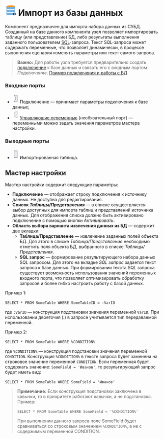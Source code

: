 # ![ ](../../images/icons/data-sources/db-database-import_default.svg) Импорт из базы данных

Компонент предназначен для импорта набора данных из СУБД. Созданный на базе данного компонента узел позволяет импортировать таблицу (или представление) БД, либо результаты выполнения заданного пользователем [SQL](https://wiki.loginom.ru/articles/sql.html)-запроса. Текст SQL-запроса может содержать переменные, что позволяет динамически, в процессе выполнения сценария изменять параметры или текст самого запроса.

> **Важно:** Для работы узла требуется предварительно создать [подключение](../connections/README.md) к базе данных и связать его с входным портом *Подключение*. [Пример подключения и работы с БД](../../quick-start/database.md).

### Входные порты

* ![ ](../../images/icons/ports/input_connection_inactive.svg) Подключение — принимает параметры подключения к базе данных;
* ![ ](../../images/icons/ports/optional_input_variable_inactive.svg) [Управляющие переменные](../../scenario/variables/control-variables.md) (необязательный порт) — переменными можно задать значения параметров мастера настройки.

### Выходные порты

* ![ ](../../images/icons/ports/input_table_inactive.svg) Импортированная таблица.

## Мастер настройки

Мастер настройки содержит следующие параметры:

* **Подключение** — отображает строку подключения к источнику данных. Не доступна для редактирования.
* **Список *Таблицы/Представления*** — в списке осуществляется выбор доступных для импорта таблиц и представлений источника данных. Для отображения списка должно быть активировано подключение с помощью кнопки *Активировать*.
* **Область выбора варианта извлечения данных из БД** — содержит две вкладки:
  * **Таблица/Представление** — извлечение заданных полей объекта БД. Для этого в списке *Таблица/Представление* необходимо отметить поля объекта БД, выбранного в списке *Таблицы/Представления*.
  * **SQL запрос** — формирование результирующего набора данных SQL запросом. Для этого на вкладке *SQL запрос* задается текст запроса к базе данных. При формировании текста SQL запроса существует возможность использования значений переменных входного порта, что позволяет оптимизировать обработку запросов и более гибко настроить работу с базой данных.

Пример 1:

`SELECT * FROM SomeTable WHERE SomeTableID = :VarID`

где `:VarID` — конструкция подстановки значения переменной `VarID`. При использовании двоеточия (:) в запросе учитывается тип передаваемой переменной.

Пример 2:

`SELECT * FROM SomeTable WHERE %CONDITION%`

где `%CONDITION%` — конструкция подстановки значения переменной `CONDITION`. Конструкция `%CONDITION%` в тексте запроса будет заменена на строковое значение переменной `CONDITION`. Если переменная будет содержать значение: `SomeField = 'Иванов'`, то результирующий запрос будет иметь вид:

`SELECT * FROM SomeTable WHERE SomeField = 'Иванов'`

> **Примечание:** Eсли конструкция подстановки заключена в кавычки, то в приоритете работают кавычки, а не подстановка.
> Пример:
>
> `SELECT * FROM SomeTable WHERE SomeField = '%CONDITION%'`
>
> При выполнении данного запроса поле SomeField будет сравниваться со строковым значением `%CONDITION%`, а не с содержимым переменной CONDITION.
